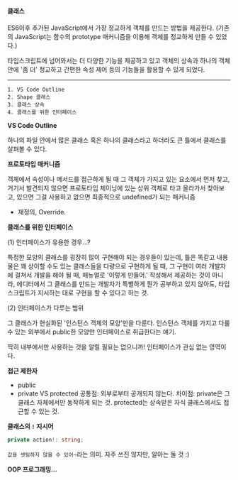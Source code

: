 #### 클래스

ES6이후 추가된 JavaScript에서 가장 정교하게 객체를 만드는 방법을 제공한다.
(기존의 JavaScript는 함수의 prototype 매커니즘을 이용해 객체를 정교하게 만들 수 있었다.)

타입스크립트에 넘어와서는 더 다양한 기능을 제공하고 있고
객체의 상속과 하나의 객체 안에 '좀 더' 정교하고 간편한 속성 제어 등의 기능들을 활용할 수 있게 되었다.

---

```
1. VS Code Outline
2. Shape 클래스
3. 클래스 상속
4. 클래스를 위한 인터페이스
```

**VS Code Outline**

하나의 파일 안에서 많은 클래스 혹은 하나의 클래스라고 하더라도 큰 틀에서 클래스를 살펴볼 수 있다.

**프로토타입 매커니즘**

객체에서 속성이나 메서드를 접근하게 될 때
그 객체가 가지고 있는 요소에서 먼저 찾고,
거기서 발견되지 않으면 프로토타입 체이닝에 있는 상위 객체로 타고 올라가서 찾아보고,
있으면 그걸 사용하고 없으면 최종적으로 undefined가 되는 매커니즘

- 재정의, Override.

**클래스를 위한 인터페이스**

(1) 인터페이스가 유용한 경우...?

특정한 모양의 클래스를 굉장히 많이 구현해야 되는 경우들이 있는데,
틀은 똑같고 내용물은 꽤 상이할 수도 있는 클래스들을 다량으로 구현하게 될 때,
그 구현이 여러 개발자에 걸쳐서 개발을 해야 될 때,
매뉴얼로 '이렇게 만들어.' 작성해서 제공하는 것이 아니라,
에디터에서 그 클래스를 만드는 개발자가 특별하게 뭔가 공부하고 있지 않아도,
타입스크립트가 지시하는 대로 구현을 할 수 있다고 하는 것.

(2) 인터페이스가 다루는 범위

그 클래스가 현실화된 '인스턴스 객체의 모양'만을 다룬다.
인스턴스 객체를 가지고 다룰 수 있는 외부에서 public한 모양만 인터페이스로 취급한다는 얘기.

딱히 내부에서만 사용하는 것을 알릴 필요는 없으니까!
인터페이스가 관심 없는 영역이다.

**접근 제한자**

- public
- private VS protected
  공통점: 외부로부터 공개되지 않는다.
  차이점: private은 그 클래스 자체에서만 동작하게 되는 것. protected는 상속받은 자식 클래스에서도 접근할 수 있는 것.

**클래스의 `!` 지시어**

```ts
private action!: string;
```

`값을 셋팅하지 않을 수 있어~`라는 의미.
자주 쓰진 않지만, 알아는 둘 것 :)

**OOP 프로그래밍...**
